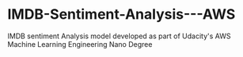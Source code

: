 # IMDB-Sentiment-Analysis---AWS
IMDB sentiment Analysis model developed as part of Udacity's AWS Machine Learning Engineering Nano Degree
